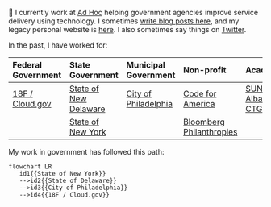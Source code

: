 :wave: I currently work at [Ad Hoc](https://adhocteam.us/) helping government agencies improve service delivery using technology. I sometimes [write blog posts here](https://mheadd.medium.com/), and my legacy personal website is [here](https://civic.io). I also sometimes say things on [Twitter](https://twitter.com/mheadd).

In the past, I have worked for:

  
|  Federal Government | State Government  | Municipal Government  | Non-profit  |  Academia |
|:---|:---|:---|:---|:---|
| [18F / Cloud.gov](https://www.gsa.gov/about-us/organization/federal-acquisition-service/technology-transformation-services) | [State of New Delaware](https://dti.delaware.gov/)  | [City of Philadelphia](https://www.phila.gov/)  | [Code for America ](https://codeforamerica.org/)  | [SUNY Albany CTG](https://www.ctg.albany.edu/) |
|   | [State of New York](https://www.nysenate.gov/)  |   | [Bloomberg Philanthropies](https://whatworkscities.bloomberg.org/)  | |


My work in government has followed this path:

```mermaid
flowchart LR
   id1{{State of New York}}
   -->id2{{State of Delaware}}
   -->id3{{City of Philadelphia}}
   -->id4{{18F / Cloud.gov}}
```
